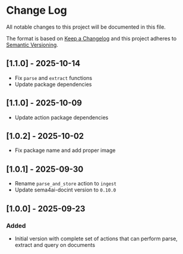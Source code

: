# Change Log

All notable changes to this project will be documented in this file.

The format is based on [Keep a Changelog](https://keepachangelog.com/)
and this project adheres to [Semantic Versioning](https://semver.org/).

## [1.1.0] - 2025-10-14

- Fix `parse` and `extract` functions
- Update package dependencies

## [1.1.0] - 2025-10-09

- Update action package dependencies

## [1.0.2] - 2025-10-02

- Fix package name and add proper image

## [1.0.1] - 2025-09-30

- Rename `parse_and_store` action to `ingest`
- Update sema4ai-docint version to `0.10.0`

## [1.0.0] - 2025-09-23

### Added

- Initial version with complete set of actions that can perform parse, extract and query on documents
